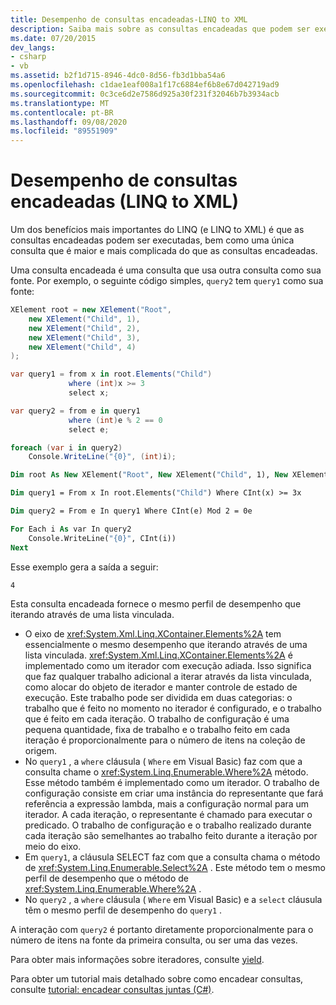 ```yaml
---
title: Desempenho de consultas encadeadas-LINQ to XML
description: Saiba mais sobre as consultas encadeadas que podem ser executadas, bem como uma única consulta maior e mais complicada.
ms.date: 07/20/2015
dev_langs:
- csharp
- vb
ms.assetid: b2f1d715-8946-4dc0-8d56-fb3d1bba54a6
ms.openlocfilehash: c1dae1eaf008a1f17c6884ef6b8e67d042719ad9
ms.sourcegitcommit: 0c3ce6d2e7586d925a30f231f32046b7b3934acb
ms.translationtype: MT
ms.contentlocale: pt-BR
ms.lasthandoff: 09/08/2020
ms.locfileid: "89551909"
---
```

# <a name="performance-of-chained-queries-linq-to-xml"></a>Desempenho de consultas encadeadas (LINQ to XML)

Um dos benefícios mais importantes do LINQ (e LINQ to XML) é que as consultas encadeadas podem ser executadas, bem como uma única consulta que é maior e mais complicada do que as consultas encadeadas.

Uma consulta encadeada é uma consulta que usa outra consulta como sua fonte. Por exemplo, o seguinte código simples, `query2` tem `query1` como sua fonte:

```csharp
XElement root = new XElement("Root",
    new XElement("Child", 1),
    new XElement("Child", 2),
    new XElement("Child", 3),
    new XElement("Child", 4)
);

var query1 = from x in root.Elements("Child")
             where (int)x >= 3
             select x;

var query2 = from e in query1
             where (int)e % 2 == 0
             select e;

foreach (var i in query2)
    Console.WriteLine("{0}", (int)i);
```

```vb
Dim root As New XElement("Root", New XElement("Child", 1), New XElement("Child", 2), New XElement("Child", 3), New XElement("Child", 4))

Dim query1 = From x In root.Elements("Child") Where CInt(x) >= 3x

Dim query2 = From e In query1 Where CInt(e) Mod 2 = 0e

For Each i As var In query2
    Console.WriteLine("{0}", CInt(i))
Next
```

Esse exemplo gera a saída a seguir:

```output
4
```

Esta consulta encadeada fornece o mesmo perfil de desempenho que iterando através de uma lista vinculada.

- O eixo de <xref:System.Xml.Linq.XContainer.Elements%2A> tem essencialmente o mesmo desempenho que iterando através de uma lista vinculada. <xref:System.Xml.Linq.XContainer.Elements%2A> é implementado como um iterador com execução adiada. Isso significa que faz qualquer trabalho adicional a iterar através da lista vinculada, como alocar do objeto de iterador e manter controle de estado de execução. Este trabalho pode ser dividida em duas categorias: o trabalho que é feito no momento no iterador é configurado, e o trabalho que é feito em cada iteração. O trabalho de configuração é uma pequena quantidade, fixa de trabalho e o trabalho feito em cada iteração é proporcionalmente para o número de itens na coleção de origem.
- No `query1` , a `where` cláusula ( `Where` em Visual Basic) faz com que a consulta chame o <xref:System.Linq.Enumerable.Where%2A> método. Esse método também é implementado como um iterador. O trabalho de configuração consiste em criar uma instância do representante que fará referência a expressão lambda, mais a configuração normal para um iterador. A cada iteração, o representante é chamado para executar o predicado. O trabalho de configuração e o trabalho realizado durante cada iteração são semelhantes ao trabalho feito durante a iteração por meio do eixo.
- Em `query1`, a cláusula SELECT faz com que a consulta chama o método de <xref:System.Linq.Enumerable.Select%2A> . Este método tem o mesmo perfil de desempenho que o método de <xref:System.Linq.Enumerable.Where%2A> .
- No `query2` , a `where` cláusula ( `Where` em Visual Basic) e a `select` cláusula têm o mesmo perfil de desempenho do `query1` .

A interação com `query2` é portanto diretamente proporcionalmente para o número de itens na fonte da primeira consulta, ou ser uma das vezes.

Para obter mais informações sobre iteradores, consulte [yield](../../csharp/language-reference/keywords/yield.md).

Para obter um tutorial mais detalhado sobre como encadear consultas, consulte [tutorial: encadear consultas juntas (C#)](chain-queries-example.md).
